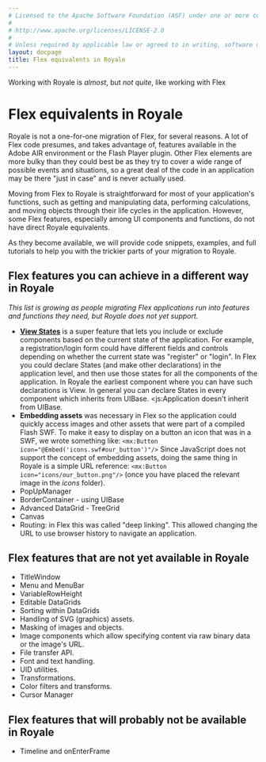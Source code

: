 ```yaml
---
# Licensed to the Apache Software Foundation (ASF) under one or more contributor license agreements.  See the NOTICE file distributed with this work for additional information regarding copyright ownership. The ASF licenses this file to You under the Apache License, Version 2.0 (the "License"); you may not use this file except in compliance with the License.  You may obtain a copy of the License at
# 
# http://www.apache.org/licenses/LICENSE-2.0
# 
# Unless required by applicable law or agreed to in writing, software distributed under the License is distributed on an "AS IS" BASIS, WITHOUT WARRANTIES OR CONDITIONS OF ANY KIND, either express or implied. See the License for the specific language governing permissions and limitations under the License.
layout: docpage
title: Flex equivalents in Royale
---
```


Working with Royale is _almost_, but _not quite_, like working with Flex

# Flex equivalents in Royale
Royale is not a one-for-one migration of Flex, for several reasons. A lot of Flex code presumes, and takes advantage of, features available in the Adobe AIR environment or the Flash Player plugin. Other Flex elements are more bulky than they could best be as they try to cover a wide range of possible events and situations, so a great deal of the code in an application may be there "just in case" and is never actually used.

Moving from Flex to Royale is straightforward for most of your application's functions, such as getting and manipulating data, performing calculations, and moving objects through their life cycles in the application. However, some Flex features, especially among UI components and functions, do not have direct Royale equivalents.

As they become available, we will provide code snippets, examples, and full tutorials to help you with the trickier parts of your migration to Royale.

## Flex features you can achieve in a different way in Royale
_This list is growing as people migrating Flex applications run into features and functions they need, but Royale does not yet support._

- **[View States](/features/view-states)** is  a super feature that lets you include or exclude components based on the current state of the application. For example, a registration/login form could have different fields and controls depending on whether the current state was "register" or "login". In Flex you could declare States (and make other declarations) in the application level, and then use those states for all the components of the application. In Royale the earliest component where you can have such declarations is View. In general you can declare States in every component which inherits from UIBase. <js:Application doesn't inherit from UIBase.
- **Embedding assets** was necessary in Flex so the application could quickly access images and other assets that were part of a compiled Flash SWF. To make it easy to display on a button an icon that was in a SWF, we wrote something like:
 `<mx:Button icon="@Embed('icons.swf#our_button')"/>`
Since JavaScript does not support the concept of embedding assets, doing the same thing in Royale is a simple URL reference:
 `<mx:Button icon="icons/our_button.png"/>` (once you have placed the relevant image in the _icons_ folder).
- PopUpManager
- BorderContainer - using UIBase
- Advanced DataGrid - TreeGrid
- Canvas
- Routing: in Flex this was called "deep linking". This allowed changing the URL to use browser history to navigate an application.

## Flex features that are not yet available in Royale

- TitleWindow
- Menu and MenuBar
- VariableRowHeight
- Editable DataGrids
- Sorting within DataGrids
- Handling of SVG (graphics) assets.
- Masking of images and objects.
- Image components which allow specifying content via raw binary data or the image's URL.
- File transfer API.
- Font and text handling.
- UID utilities.
- Transformations.
- Color filters and transforms.
- Cursor Manager

## Flex features that will probably not be available in Royale

- Timeline and onEnterFrame
